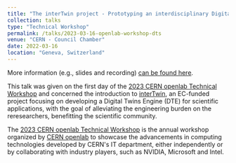 ```yaml
---
title: "The interTwin project - Prototyping an interdisciplinary Digital Twin Engine"
collection: talks
type: "Technical Workshop"
permalink: /talks/2023-03-16-openlab-workshop-dts
venue: "CERN - Council Chamber"
date: 2022-03-16
location: "Geneva, Switzerland"
---
```


More information (e.g., slides and recording) [can be found here](https://indico.cern.ch/event/1225408/contributions/5249300/).

This talk was given on the first day of the [2023 CERN openlab Technical Workshop](https://indico.cern.ch/event/1225408/) and concerned the
introduction to [interTwin](), an EC-funded project focusing on developing a Digital Twins Engine (DTE) for scientific applications, 
with the goal of alleviating the engineering burden on the reresearchers, benefitting the scientific community.

The [2023 CERN openlab Technical Workshop](https://indico.cern.ch/event/1225408/) is the annual workshop organized by [CERN openlab](https://openlab.cern/)
to showcase the advancements in computing technologies developed by CERN's IT department, either independently or
by collaborating with industry players, such as NVIDIA, Microsoft and Intel.
